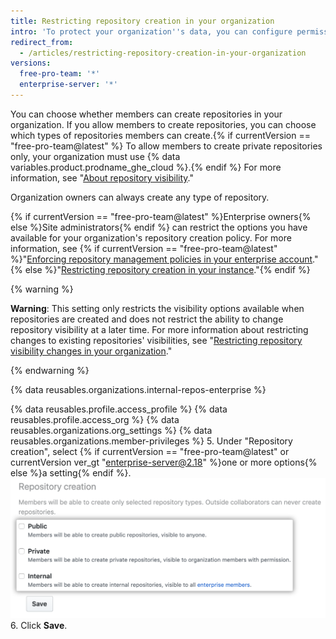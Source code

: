 ```yaml
---
title: Restricting repository creation in your organization
intro: 'To protect your organization''s data, you can configure permissions for creating repositories in your organization.'
redirect_from:
  - /articles/restricting-repository-creation-in-your-organization
versions:
  free-pro-team: '*'
  enterprise-server: '*'
---
```


You can choose whether members can create repositories in your organization. If you allow members to create repositories, you can choose which types of repositories members can create.{% if currentVersion == "free-pro-team@latest" %} To allow members to create private repositories only, your organization must use {% data variables.product.prodname_ghe_cloud %}.{% endif %} For more information, see "[About repository visibility](/github/creating-cloning-and-archiving-repositories/about-repository-visibility)."

Organization owners can always create any type of repository.

{% if currentVersion == "free-pro-team@latest" %}Enterprise owners{% else %}Site administrators{% endif %} can restrict the options you have available for your organization's repository creation policy. For more information, see {% if currentVersion == "free-pro-team@latest" %}"[Enforcing repository management policies in your enterprise account](/github/setting-up-and-managing-your-enterprise-account/enforcing-repository-management-policies-in-your-enterprise-account)."{% else %}"[Restricting repository creation in your instance](/enterprise/admin/user-management/restricting-repository-creation-in-your-instance)."{% endif %}

{% warning %}

**Warning**: This setting only restricts the visibility options available when repositories are created and does not restrict the ability to change repository visibility at a later time. For more information about restricting changes to existing repositories' visibilities, see "[Restricting repository visibility changes in your organization](/github/setting-up-and-managing-organizations-and-teams/restricting-repository-visibility-changes-in-your-organization)."

{% endwarning %}

{% data reusables.organizations.internal-repos-enterprise %}

{% data reusables.profile.access_profile %}
{% data reusables.profile.access_org %}
{% data reusables.organizations.org_settings %}
{% data reusables.organizations.member-privileges %}
5. Under "Repository creation", select {% if currentVersion == "free-pro-team@latest" or currentVersion ver_gt "enterprise-server@2.18" %}one or more options{% else %}a setting{% endif %}.
  ![Repository creation options](/assets/images/help/organizations/repo-creation-perms-radio-buttons.png)
6. Click **Save**.
